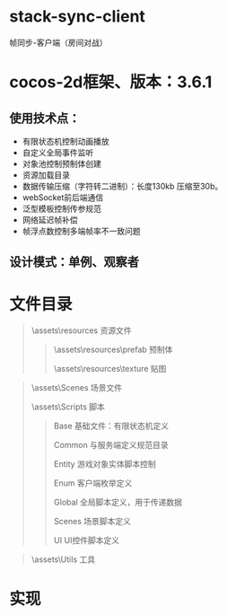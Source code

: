 # stack-sync-client
帧同步-客户端（房间对战）
# cocos-2d框架、版本：3.6.1
## 使用技术点：
* 有限状态机控制动画播放
* 自定义全局事件监听
* 对象池控制预制体创建
* 资源加载目录
* 数据传输压缩（字符转二进制）：长度130kb 压缩至30b。
* webSocket前后端通信
* 泛型模板控制传参规范
* 网络延迟帧补偿
* 帧浮点数控制多端帧率不一致问题
## 设计模式：单例、观察者
# 文件目录
>\assets\resources 资源文件
>>\assets\resources\prefab 预制体</p>
>>\assets\resources\texture 贴图</p>

>\assets\Scenes 场景文件</p>
>\assets\Scripts 脚本</p>
>>Base 基础文件：有限状态机定义 </p>
>>Common 与服务端定义规范目录 </p>
>>Entity 游戏对象实体脚本控制 </p>
>>Enum  客户端枚举定义 </p>
>>Global 全局脚本定义，用于传递数据 </p>
>>Scenes 场景脚本定义 </p>
>>UI  UI控件脚本定义</p>

>\assets\Utils 工具</p>

# 实现
